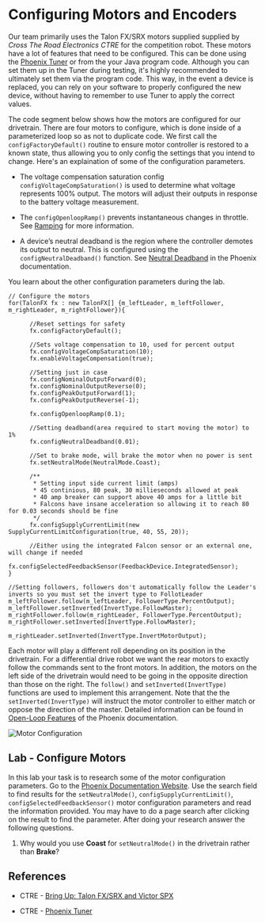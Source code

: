 # Configuring Motors and Encoders
Our team primarily uses the Talon FX/SRX motors supplied supplied by *Cross The Road Electronics CTRE* for the competition robot. These motors have a lot of features that need to be configured. This can be done using the [Phoenix Tuner](https://docs.ctre-phoenix.com/en/stable/ch03_PrimerPhoenixSoft.html#what-is-phoenix-tuner) or from the your Java program code.  Although you can set them up in the Tuner during testing, it's highly recommended to ultimately set them via the program code. This way, in the event a device is replaced, you can rely on your software to properly configured the new device, without having to remember to use Tuner to apply the correct values.

The code segment below shows how the motors are configured for our drivetrain.  There are four motors to configure, which is done inside of a parameterized loop so as not to duplicate code. We first call the `configFactoryDefault()` routine to ensure motor controller is restored to a known state, thus allowing you to only config the settings that you intend to change.  Here's an explaination of some of the configuration parameters.

- The voltage compensation saturation config `configVoltageCompSaturation()` is used to determine what voltage represents 100% output.  The motors will adjust their outputs in response to the battery voltage measurement.

- The `configOpenloopRamp()` prevents instantaneous changes in throttle.  See [Ramping](https://docs.ctre-phoenix.com/en/latest/ch13_MC.html?highlight=configopenloopramp#ramping) for more information.

- A device’s neutral deadband is the region where the controller demotes its output to neutral. This is configured using the `configNeutralDeadband()` function. See [Neutral Deadband](https://docs.ctre-phoenix.com/en/latest/ch13_MC.html?highlight=configneutraldeadband#neutral-deadband) in the Phoenix documentation.

You learn about the other configuration parameters during the lab.


    // Configure the motors
    for(TalonFX fx : new TalonFX[] {m_leftLeader, m_leftFollower, m_rightLeader, m_rightFollower}){

          //Reset settings for safety
          fx.configFactoryDefault();

          //Sets voltage compensation to 10, used for percent output
          fx.configVoltageCompSaturation(10);
          fx.enableVoltageCompensation(true);

          //Setting just in case
          fx.configNominalOutputForward(0);
          fx.configNominalOutputReverse(0);
          fx.configPeakOutputForward(1);
          fx.configPeakOutputReverse(-1);

          fx.configOpenloopRamp(0.1);

          //Setting deadband(area required to start moving the motor) to 1%
          fx.configNeutralDeadband(0.01);

          //Set to brake mode, will brake the motor when no power is sent
          fx.setNeutralMode(NeutralMode.Coast);

          /** 
           * Setting input side current limit (amps)
           * 45 continious, 80 peak, 30 millieseconds allowed at peak
           * 40 amp breaker can support above 40 amps for a little bit
           * Falcons have insane acceleration so allowing it to reach 80 for 0.03 seconds should be fine
           */
          fx.configSupplyCurrentLimit(new SupplyCurrentLimitConfiguration(true, 40, 55, 20));

          //Either using the integrated Falcon sensor or an external one, will change if needed
          fx.configSelectedFeedbackSensor(FeedbackDevice.IntegratedSensor); 
    }

    //Setting followers, followers don't automatically follow the Leader's inverts so you must set the invert type to FollotLeader
    m_leftFollower.follow(m_leftLeader, FollowerType.PercentOutput);
    m_leftFollower.setInverted(InvertType.FollowMaster);
    m_rightFollower.follow(m_rightLeader, FollowerType.PercentOutput);
    m_rightFollower.setInverted(InvertType.FollowMaster);

    m_rightLeader.setInverted(InvertType.InvertMotorOutput);


Each motor will play a different roll depending on its position in the drivetrain.  For a differential drive robot we want the rear motors to exactly follow the commands sent to the front motors. In addition, the motors on the left side of the drivetrain would need to be going in the opposite direction than those on the right.  The `follow()` and `setInverted(InvertType)` functions are used to implement this arrangement.  Note that the the `setInverted(InvertType)` will instruct the motor controller to either match or oppose the direction of the master. Detailed information can be found in [Open-Loop Features](https://docs.ctre-phoenix.com/en/latest/ch13_MC.html?highlight=setInverted#open-loop-features) of the Phoenix documentation.

![Motor Configuration](../../images/FRCroboRIO/FRCroboRIO.004.jpeg)

## Lab - Configure Motors
In this lab your task is to research some of the motor configuration parameters.  Go to the [Phoenix Documentation Website](https://docs.ctre-phoenix.com/en/latest/index.html).  Use the search field to find results for the `setNeutralMode()`, `configSupplyCurrentLimit()`, `configSelectedFeedbackSensor()` motor configuration parameters and read the information provided.  You may have to do a page search after clicking on the result to find the parameter.  After doing your research answer the following questions.

1. Why would you use **Coast** for `setNeutralMode()` in the drivetrain rather than **Brake**?

## References

- CTRE - [Bring Up: Talon FX/SRX and Victor SPX](https://docs.ctre-phoenix.com/en/latest/ch13_MC.html)

- CTRE - [Phoenix Tuner](https://docs.ctre-phoenix.com/en/stable/ch03_PrimerPhoenixSoft.html#what-is-phoenix-tuner)